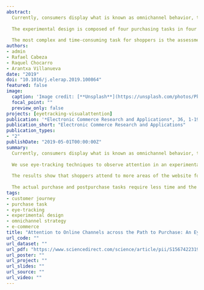 ```yaml
---
abstract: 
  Currently, consumers display what is known as omnichannel behavior, that is, the combined use of digital and physical channels providing them with multiple points of contact with firms. We combine the Stimulus-Organism-Response model and the visual attention theory to study how customers' attention to digital channels varies across different purchasing tasks. We use eye-tracking techniques to observe attention in an experimental setting. 
  
  The experimental design is composed of four purchasing tasks in four different product categories and measures the attention to the website and time spent on each task in addition to several control variables. The results show that shoppers attend to more areas of the website for purposes of website exploration than for performing purchase tasks. 
  
  The most complex and time-consuming task for shoppers is the assessment of purchase options. The actual purchase and postpurchase tasks require less time and the inspection of fewer areas of interest. Personal involvement also plays a role in determining these patterns by increasing attention to the product area.
authors:
- admin
- Rafael Cabeza
- Raquel Chocarro
- Arantxa Villanueva
date: "2019"
doi: "10.1016/j.elerap.2019.100864"
featured: false
image:
  caption: 'Image credit: [**Unsplash**](https://unsplash.com/photos/PkauYYJwdTQ)'
  focal_point: ""
  preview_only: false
projects: [eyetracking-visualattention]
publication: '*Electronic Commerce Research and Applications*, 36, 1-19.'
publication_short: "Electronic Commerce Research and Applications"
publication_types:
- "2"
publishDate: "2019-05-01T00:00:00Z"
summary: 
  Currently, consumers display what is known as omnichannel behavior, that is, the combined use of digital and physical channels providing them with multiple points of contact with firms. We combine the Stimulus-Organism-Response model and the visual attention theory to study how customers' attention to digital channels varies across different purchasing tasks. 
  
  We use eye-tracking techniques to observe attention in an experimental setting. The experimental design is composed of four purchasing tasks in four different product categories and measures the attention to the website and time spent on each task in addition to several control variables. 
  
  The results show that shoppers attend to more areas of the website for purposes of website exploration than for performing purchase tasks. The most complex and time-consuming task for shoppers is the assessment of purchase options. 
  
  The actual purchase and postpurchase tasks require less time and the inspection of fewer areas of interest. Personal involvement also plays a role in determining these patterns by increasing attention to the product area.
tags:
- customer journey
- purchase task
- eye-tracking
- experimental design
- omnichannel strategy
- e-commerce
title: "Attention to Online Channels across the Path to Purchase: An Eye-Tracking Study"
url_code: ""
url_dataset: ""
url_pdf: "https://www.sciencedirect.com/science/article/pii/S1567422319300419/pdfft?md5=64aaffd9d2dd69f4bfee83cb8279362d&pid=1-s2.0-S1567422319300419-main.pdf"
url_poster: ""
url_project: ""
url_slides: ""
url_source: ""
url_video: ""
---
```



